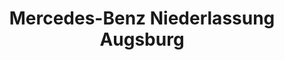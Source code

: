 ---
title: "Mercedes-Benz Niederlassung Augsburg"
url: /augsburg/mercedes-benz-niederlassung-augsburg/
shop: Autohaus
---